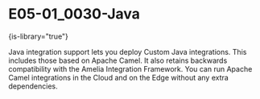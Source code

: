 # E05-01_0030-Java

{is-library="true"}

<snippet id="E05-01_0030-Java_snippet">


Java integration support lets you deploy Custom Java integrations. This includes those based on Apache Camel. It also retains backwards compatibility with the Amelia Integration Framework. You can run Apache Camel integrations in the Cloud and on the Edge without any extra dependencies.


</snippet>
